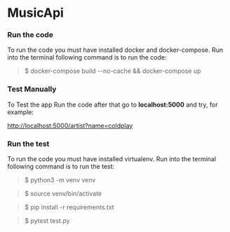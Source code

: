 # MusicApi

### Run the code
To run the code you must have installed docker and docker-compose. Run 
into the terminal following command is to run the code:

> $ docker-compose build --no-cache && docker-compose up

### Test Manually
To Test the app Run the code after that go to **localhost:5000** and try, for example:

[http://localhost:5000/artist?name=coldplay](http://localhost:5000/artist?name=coldplay)

### Run the test
To run the code you must have installed virtualenv. Run 
into the terminal following command is to run the test:

> $ python3 -m venv venv

> $ source venv/bin/activate

> $ pip install -r requirements.txt

> $ pytest test.py
